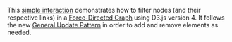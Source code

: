 This [simple interaction](https://bl.ocks.org/colbenkharrl/dcb5590173931bb594e195020aaa959d) demonstrates how to filter nodes (and their respective links) in a [Force-Directed Graph](https://bl.ocks.org/mbostock/4062045) using D3.js version 4. It follows the new [General Update Pattern](https://bl.ocks.org/mbostock/3808218) in order to add and remove elements as needed.
